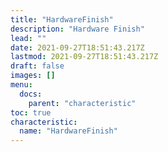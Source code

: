 ```yaml
---
title: "HardwareFinish"
description: "Hardware Finish"
lead: ""
date: 2021-09-27T18:51:43.217Z
lastmod: 2021-09-27T18:51:43.217Z
draft: false
images: []
menu:
  docs:
    parent: "characteristic"
toc: true
characteristic:
  name: "HardwareFinish"
---
```

